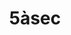 ---
title: "5àsec"
url: /ciudad-autonoma-de-buenos-aires/5asec-soldado-de-la-independencia/
shop: lavandería
---